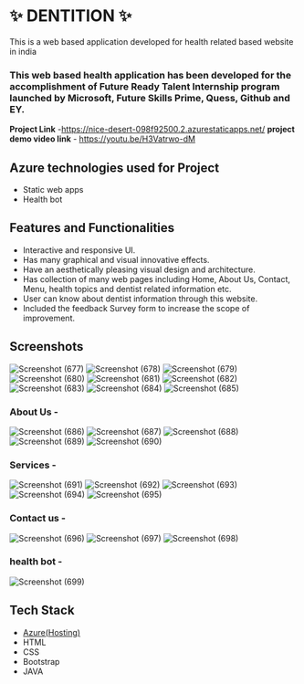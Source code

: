 # ✨  DENTITION  ✨

This is a web based application developed for health related based website in india

### This web based health application has been developed for the accomplishment of Future Ready Talent Internship program launched by Microsoft, Future Skills Prime, Quess, Github and EY.


**Project Link** -https://nice-desert-098f92500.2.azurestaticapps.net/
**project demo video link** - https://youtu.be/H3Vatrwo-dM

## Azure technologies used for Project

- Static web apps
- Health bot

## Features and Functionalities 

- Interactive and responsive UI.
- Has many graphical and visual innovative effects.
- Have an aesthetically pleasing visual design and architecture.
- Has collection of many web pages including Home, About Us, Contact, Menu, health topics and dentist related information etc.
- User can know about dentist information through this website.
- Included the feedback Survey form to increase the scope of improvement.

## Screenshots

![Screenshot (677)](https://user-images.githubusercontent.com/120002572/206640172-7a6b91fb-5921-4d6a-b201-fe346165aa68.png)
![Screenshot (678)](https://user-images.githubusercontent.com/120002572/206640436-8ca447f2-ff47-44af-bba2-2e68389fdd60.png)
![Screenshot (679)](https://user-images.githubusercontent.com/120002572/206640458-039bc13c-4d50-4424-9977-9ae400909588.png)
![Screenshot (680)](https://user-images.githubusercontent.com/120002572/206640470-fd5b25a0-2fca-4c58-8923-fc204ebfc0ec.png)
![Screenshot (681)](https://user-images.githubusercontent.com/120002572/206640489-a8835bd0-32f1-4600-a7a1-ef6dba8a25c7.png)
![Screenshot (682)](https://user-images.githubusercontent.com/120002572/206640513-41b4e506-1fa3-46c0-8e41-b384829fce81.png)
![Screenshot (683)](https://user-images.githubusercontent.com/120002572/206640551-a4c35067-005f-4e98-af45-2d6247c6c761.png)
![Screenshot (684)](https://user-images.githubusercontent.com/120002572/206640571-048733be-cde4-4c44-b008-f5d8e9c913b5.png)
![Screenshot (685)](https://user-images.githubusercontent.com/120002572/206640584-cb70f599-6848-4819-b1cb-998eae741606.png)

### About Us -

![Screenshot (686)](https://user-images.githubusercontent.com/120002572/206640883-99ef9689-f61d-4ee1-88c2-05c61660e2be.png)
![Screenshot (687)](https://user-images.githubusercontent.com/120002572/206640914-01ae50bc-a8f3-441d-b68f-308414445371.png)
![Screenshot (688)](https://user-images.githubusercontent.com/120002572/206640925-ddb3af6f-94dd-4fbc-bc6d-dddd9df7a620.png)
![Screenshot (689)](https://user-images.githubusercontent.com/120002572/206640935-98ebcef5-fcf1-450a-aac8-57ff7fd58cc1.png)
![Screenshot (690)](https://user-images.githubusercontent.com/120002572/206640945-d40d7f19-0748-4263-adf7-29c3ef899a48.png)

### Services -

![Screenshot (691)](https://user-images.githubusercontent.com/120002572/206641067-9a6a4cd2-0603-4b91-91e9-12aecf981864.png)
![Screenshot (692)](https://user-images.githubusercontent.com/120002572/206641083-08f225c6-626b-4b31-abab-fd2a7d2a8dd7.png)
![Screenshot (693)](https://user-images.githubusercontent.com/120002572/206641094-14ae7f99-bb94-4de5-ac0d-26e2e4bf72c3.png)
![Screenshot (694)](https://user-images.githubusercontent.com/120002572/206641102-85f0b301-409c-46eb-8e20-269e97aaa100.png)
![Screenshot (695)](https://user-images.githubusercontent.com/120002572/206641104-2a057197-64ad-4eb2-990f-6da7236a9d2c.png)

### Contact us -
![Screenshot (696)](https://user-images.githubusercontent.com/120002572/206641257-89a751d7-daf2-42ad-b4c7-06e9103ef30d.png)
![Screenshot (697)](https://user-images.githubusercontent.com/120002572/206641293-467b665c-ed80-43f5-8c4d-fa06edf69dd2.png)
![Screenshot (698)](https://user-images.githubusercontent.com/120002572/206641329-884f3980-b548-4e16-b16f-3d484c2a76be.png)

### health bot -
![Screenshot (699)](https://user-images.githubusercontent.com/120002572/206641361-94dda91d-6f68-46c0-b239-d492f8c0d344.png)

## Tech Stack 

- [Azure(Hosting)](https://azure.microsoft.com/en-in/features/azure-portal/)
- HTML
- CSS
- Bootstrap
- JAVA
